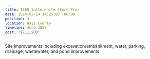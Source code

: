 ```yaml
---
title: 1068 Satterwhite (Bore Pro)
date: 2024-02-14 14:25:00 -06:00
position: 3
location: Hays County
timeline: June 2022
cost: "$711,900"
---
```


Site improvements including excavation/embankment, water, parking, drainage, wastewater, and pond improvements